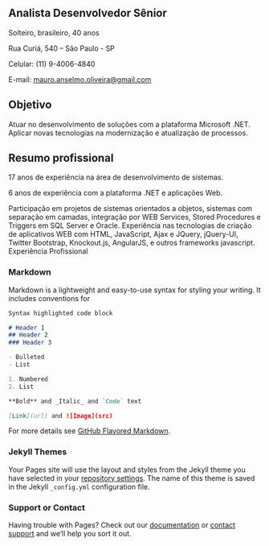 ## Analista Desenvolvedor Sênior

Solteiro, brasileiro, 40 anos

Rua Curiá, 540 – São Paulo - SP

Celular: (11) 9-4006-4840

E-mail:  mauro.anselmo.oliveira@gmail.com

## Objetivo

Atuar no desenvolvimento de soluções com a plataforma Microsoft .NET. Aplicar novas tecnologias na modernização e atualização de processos.

## Resumo profissional

17 anos de experiência na área de desenvolvimento de sistemas.

6 anos de experiência com a plataforma .NET e aplicações Web.

Participação em projetos de sistemas orientados a objetos, sistemas com separação em camadas, integração por WEB Services, Stored Procedures e Triggers em SQL Server e Oracle. Experiência nas tecnologias de criação de aplicativos WEB com HTML, JavaScript, Ajax e JQuery, jQuery-UI, Twitter Bootstrap, Knockout.js, AngularJS, e outros frameworks javascript.
Experiência Profissional

### Markdown

Markdown is a lightweight and easy-to-use syntax for styling your writing. It includes conventions for

```markdown
Syntax highlighted code block

# Header 1
## Header 2
### Header 3

- Bulleted
- List

1. Numbered
2. List

**Bold** and _Italic_ and `Code` text

[Link](url) and ![Image](src)
```

For more details see [GitHub Flavored Markdown](https://guides.github.com/features/mastering-markdown/).

### Jekyll Themes

Your Pages site will use the layout and styles from the Jekyll theme you have selected in your [repository settings](https://github.com/mauroao/mauroao.github.io/settings). The name of this theme is saved in the Jekyll `_config.yml` configuration file.

### Support or Contact

Having trouble with Pages? Check out our [documentation](https://help.github.com/categories/github-pages-basics/) or [contact support](https://github.com/contact) and we’ll help you sort it out.
